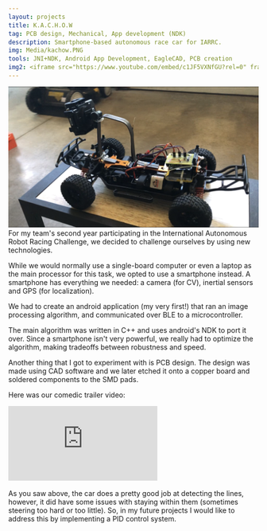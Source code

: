 ```yaml
---
layout: projects
title: K.A.C.H.O.W
tag: PCB design, Mechanical, App development (NDK)
description: Smartphone-based autonomous race car for IARRC.
img: Media/kachow.PNG
tools: JNI+NDK, Android App Development, EagleCAD, PCB creation
img2: <iframe src="https://www.youtube.com/embed/c1JF5VXNfGU?rel=0" frameborder="0" allow="autoplay; encrypted-media" allowfullscreen></iframe>
---
```

<img src="/Media/kachow.PNG">
For my team's second year participating in the International Autonomous Robot Racing Challenge, we decided to challenge ourselves by using new technologies.

While we would normally use a single-board computer or even a laptop as the main processor for this task, we opted to use a smartphone instead. A smartphone has everything we needed: a camera (for CV), inertial sensors and GPS (for localization). 

We had to create an android application (my very first!) that ran an image processing algorithm, and communicated over BLE to a microcontroller. 

The main algorithm was written in C++ and uses android's NDK to port it over. Since a smartphone isn't very powerful, we really had to optimize the algorithm, making tradeoffs between robustness and speed.

Another thing that I got to experiment with is PCB design. The design was made using CAD software and we later etched it onto a copper board and soldered components to the SMD pads. 

Here was our comedic trailer video:
<iframe src="https://www.youtube.com/embed/c1JF5VXNfGU?rel=0" frameborder="0" allow="autoplay; encrypted-media" allowfullscreen></iframe>

As you saw above, the car does a pretty good job at detecting the lines, however, it did have some issues with staying within them (sometimes steering too hard or too little). So, in my future projects I would like to address this by implementing a PID control system.